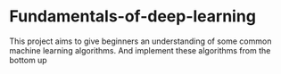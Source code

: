 # Fundamentals-of-deep-learning
This project aims to give beginners an understanding of some common machine learning algorithms. And implement these algorithms from the bottom up
